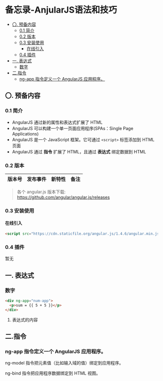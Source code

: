 # 备忘录-AnjularJS语法和技巧


<!-- @import "[TOC]" {cmd="toc" depthFrom=2 depthTo=6 orderedList=false} -->

<!-- code_chunk_output -->

- [〇. 预备内容](#〇-预备内容)
  - [0.1 简介](#01-简介)
  - [0.2 版本](#02-版本)
  - [0.3 安装使用](#03-安装使用)
    - [在线引入](#在线引入)
  - [0.4 插件](#04-插件)
- [一. 表达式](#一-表达式)
  - [数字](#数字)
- [二.指令](#二指令)
  - [ng-app 指令定义一个 AngularJS 应用程序。](#ng-app-指令定义一个-angularjs-应用程序)

<!-- /code_chunk_output -->


## 〇. 预备内容
### 0.1 简介 
+ AngularJS 通过新的属性和表达式扩展了 HTML
+ AngularJS 可以构建一个单一页面应用程序(SPAs：Single Page Applications)
+ AngularJS 是一个 JavaScript 框架。它可通过 `<script>` 标签添加到 HTML 页面
+ AngularJS 通过 **指令** 扩展了 HTML，且通过 **表达式** 绑定数据到 HTML

### 0.2 版本
| 版本号 | 发布事件 | 新特性 | 备注 | 
| - | - | - | - |

> 各个 angular.js 版本下载: https://github.com/angular/angular.js/releases 

### 0.3 安装使用
#### 在线引入
```html
<script src="https://cdn.staticfile.org/angular.js/1.4.6/angular.min.js"></script>
```

### 0.4 插件
暂无


## 一. 表达式
### 数字
```html
<div ng-app="num-app">
  <p>sum = {{ 5 + 5 }}</p>
</div>
```

1. 表达式的内容
    

## 二.指令
### ng-app 指令定义一个 AngularJS 应用程序。

ng-model 指令把元素值（比如输入域的值）绑定到应用程序。

ng-bind 指令把应用程序数据绑定到 HTML 视图。

